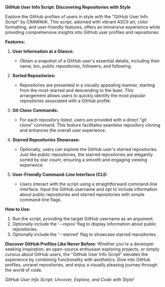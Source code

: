 **GitHub User Info Script: Discovering Repositories with Style**

Explore the GitHub profiles of users in style with the "GitHub User Info Script" by CRAWNiiK. This script, adorned with vibrant ASCII art, color formatting, and user-friendly features, offers an immersive experience while providing comprehensive insights into GitHub user profiles and repositories.

**Features:**

1. **User Information at a Glance:**
   - Obtain a snapshot of a GitHub user's essential details, including their name, bio, public repositories, followers, and following.

2. **Sorted Repositories:**
   - Repositories are presented in a visually appealing manner, starting from the most-starred and descending to the least. This arrangement allows users to quickly identify the most popular repositories associated with a GitHub profile.

3. **Git Clone Commands:**
   - For each repository listed, users are provided with a direct "git clone" command. This feature facilitates seamless repository cloning and enhances the overall user experience.

4. **Starred Repositories Showcase:**
   - Optionally, users can explore the GitHub user's starred repositories. Just like public repositories, the starred repositories are elegantly sorted by star count, ensuring a smooth and engaging viewing experience.

5. **User-Friendly Command-Line Interface (CLI):**
   - Users interact with the script using a straightforward command-line interface. Input the GitHub username and opt to include information about public repositories and starred repositories with simple command-line flags.

**How to Use:**
1. Run the script, providing the target GitHub username as an argument.
2. Optionally include the '--repos' flag to display information about public repositories.
3. Optionally include the '--starred' flag to showcase starred repositories.

**Discover GitHub Profiles Like Never Before:**
Whether you're a developer seeking inspiration, an open-source enthusiast exploring projects, or simply curious about GitHub users, the "GitHub User Info Script" elevates the experience by combining functionality with aesthetics. Dive into GitHub profiles, unravel repositories, and enjoy a visually pleasing journey through the world of code.

*GitHub User Info Script: Uncover, Explore, and Code with Style!*

